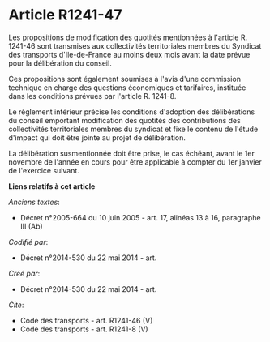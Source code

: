 # Article R1241-47

Les propositions de modification des quotités mentionnées à l'article R. 1241-46 sont transmises aux collectivités
territoriales membres du Syndicat des transports d'Ile-de-France au moins deux mois avant la date prévue pour la délibération
du conseil. 

Ces propositions sont également soumises à l'avis d'une commission technique en charge des questions économiques et
tarifaires, instituée dans les conditions prévues par l'article R. 1241-8.

Le règlement intérieur précise les conditions d'adoption des délibérations du conseil emportant modification des quotités des
contributions des collectivités territoriales membres du syndicat et fixe le contenu de l'étude d'impact qui doit être jointe
au projet de délibération. 

La délibération susmentionnée doit être prise, le cas échéant, avant le 1er novembre de l'année en cours pour être applicable
à compter du 1er janvier de l'exercice suivant.

**Liens relatifs à cet article**

_Anciens textes_:

  - Décret n°2005-664 du 10 juin 2005 - art. 17, alinéas 13 à 16, paragraphe III (Ab)

_Codifié par_:

  - Décret n°2014-530 du 22 mai 2014 - art.

_Créé par_:

  - Décret n°2014-530 du 22 mai 2014 - art.

_Cite_:

  - Code des transports - art. R1241-46 (V)
  - Code des transports - art. R1241-8 (V)
